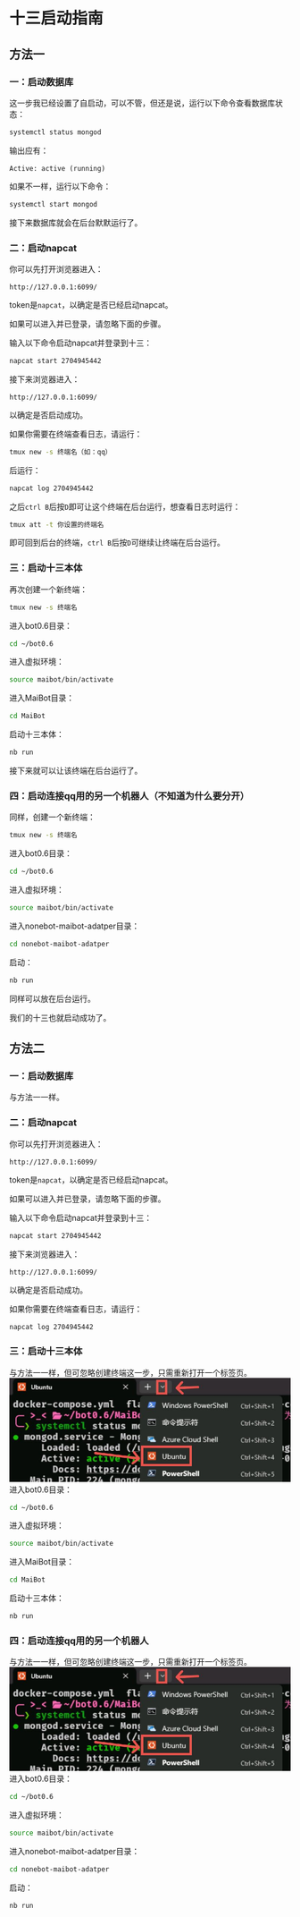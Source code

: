# 十三启动指南

## 方法一

### 一：启动数据库

这一步我已经设置了自启动，可以不管，但还是说，运行以下命令查看数据库状态：

```zsh
systemctl status mongod
```

输出应有：

```
Active: active (running)
```

如果不一样，运行以下命令：

```zsh
systemctl start mongod
```

接下来数据库就会在后台默默运行了。

### 二：启动napcat

你可以先打开浏览器进入：
```
http://127.0.0.1:6099/
```
token是`napcat`，以确定是否已经启动napcat。

如果可以进入并已登录，请忽略下面的步骤。

输入以下命令启动napcat并登录到十三：

```zsh
napcat start 2704945442
```

接下来浏览器进入：
```
http://127.0.0.1:6099/
```
以确定是否启动成功。

如果你需要在终端查看日志，请运行：

```zsh
tmux new -s 终端名（如：qq）
```

后运行：

```zsh
napcat log 2704945442
```

之后`ctrl B`后按`D`即可让这个终端在后台运行，想查看日志时运行：

```zsh
tmux att -t 你设置的终端名
```

即可回到后台的终端，`ctrl B`后按`D`可继续让终端在后台运行。

### 三：启动十三本体

再次创建一个新终端：

```zsh
tmux new -s 终端名
```

进入bot0.6目录：

```zsh
cd ~/bot0.6
```

进入虚拟环境：

```zsh
source maibot/bin/activate
```

进入MaiBot目录：

```zsh
cd MaiBot
```

启动十三本体：

```zsh
nb run
```

接下来就可以让该终端在后台运行了。

### 四：启动连接qq用的另一个机器人（不知道为什么要分开）

同样，创建一个新终端：

```zsh
tmux new -s 终端名
```

进入bot0.6目录：

```zsh
cd ~/bot0.6
```

进入虚拟环境：

```zsh
source maibot/bin/activate
```

进入nonebot-maibot-adatper目录：

```zsh
cd nonebot-maibot-adatper
```

启动：

```zsh
nb run
```

同样可以放在后台运行。

我们的十三也就启动成功了。

## 方法二

### 一：启动数据库

与方法一一样。

### 二：启动napcat
你可以先打开浏览器进入：
```
http://127.0.0.1:6099/
```
token是`napcat`，以确定是否已经启动napcat。

如果可以进入并已登录，请忽略下面的步骤。

输入以下命令启动napcat并登录到十三：

```zsh
napcat start 2704945442
```

接下来浏览器进入：
```
http://127.0.0.1:6099/
```
以确定是否启动成功。

如果你需要在终端查看日志，请运行：

```zsh
napcat log 2704945442
```

### 三：启动十三本体

与方法一一样，但可忽略创建终端这一步，只需重新打开一个标签页。
![新建标签页](新建标签页.jpg)
进入bot0.6目录：

```zsh
cd ~/bot0.6
```

进入虚拟环境：

```zsh
source maibot/bin/activate
```

进入MaiBot目录：

```zsh
cd MaiBot
```

启动十三本体：

```zsh
nb run
```

### 四：启动连接qq用的另一个机器人

与方法一一样，但可忽略创建终端这一步，只需重新打开一个标签页。
![新建标签页](新建标签页.jpg)
进入bot0.6目录：

```zsh
cd ~/bot0.6
```

进入虚拟环境：

```zsh
source maibot/bin/activate
```

进入nonebot-maibot-adatper目录：

```zsh
cd nonebot-maibot-adatper
```

启动：

```zsh
nb run
```

